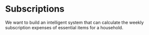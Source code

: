 # Subscriptions
We want to build an intelligent system that can calculate the weekly  subscription expenses of essential items for a household.
